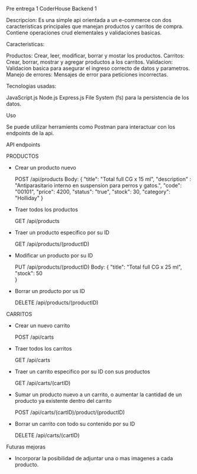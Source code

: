 Pre entrega 1 CoderHouse Backend 1

Descripcion: Es una simple api orientada a un e-commerce con dos caracteristicas principales que manejan productos y carritos de compra. Contiene operaciones crud elementales y validaciones basicas.

Caracteristicas:

Productos: Crear, leer, modificar, borrar y mostar los productos.
Carritos: Crear, borrar, mostrar y agregar productos a los carritos.
Validacion: Validacion basica para asegurar el ingreso correcto de datos y parametros.
Manejo de errores: Mensajes de error para peticiones incorrectas.

Tecnologias usadas:

JavaScript.js
Node.js
Express.js
File System (fs) para la persistencia de los datos.

Uso

Se puede utilizar herramients como Postman para interactuar con los endpoints de la api.

API endpoints

PRODUCTOS

- Crear un producto nuevo

    POST /api/products
    Body:
    {
        "title": "Total full CG x 15 ml",
        "description" : "Antiparasitario interno en suspension para perros y gatos.",
        "code": "00101",
        "price": 4200,
        "status": "true",
        "stock": 30,
        "category": "Holliday"
    }

- Traer todos los productos

    GET /api/products    

- Traer un producto especifico por su ID

    GET /api/products/(productID)

- Modificar un producto por su ID

    PUT /api/products/(productID)
    Body:
    {
    "title": "Total full CG x 25 ml",    
    "stock": 50    
    }

- Borrar un producto por us ID

    DELETE /api/products/(productID)

CARRITOS

- Crear un nuevo carrito

    POST /api/carts

- Traer todos los carritos 

    GET /api/carts

- Traer un carrito especifico por su ID con sus productos

    GET  /api/carts/(cartID)

- Sumar un producto nuevo a un carrito, o aumentar la cantidad de un producto ya existente dentro del carrito

    POST /api/carts/(cartID)/product/(productID)

- Borrar un carrito con todo su contenido por su ID

    DELETE /api/carts/(cartID)


Futuras mejoras

- Incorporar la posibilidad de adjuntar una o mas imagenes a cada producto.